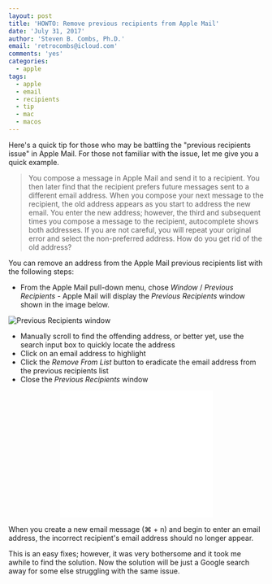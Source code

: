 ```yaml
---
layout: post
title: 'HOWTO: Remove previous recipients from Apple Mail'
date: 'July 31, 2017'
author: 'Steven B. Combs, Ph.D.'
email: 'retrocombs@icloud.com'
comments: 'yes'
categories:
  - apple
tags:
  - apple
  - email
  - recipients
  - tip
  - mac
  - macos
---
```


Here's a quick tip for those who may be battling the "previous recipients issue" in Apple Mail. For those not familiar with the issue, let me give you a quick example.

> You compose a message in Apple Mail and send it to a recipient. You then later find that the recipient prefers future messages sent to a different email address. When you compose your next message to the recipient, the old address appears as you start to address the new email. You enter the new address; however, the third and subsequent times you compose a message to the recipient, autocomplete shows both addresses. If you are not careful, you will repeat your original error and select the non-preferred address. How do you get rid of the old address?

You can remove an address from the Apple Mail previous recipients list with the following steps:

* From the Apple Mail pull-down menu, chose *Window* / *Previous Recipients* - Apple Mail will display the *Previous Recipients* window shown in the image below.

![][image-1]

* Manually scroll to find the offending address, or better yet, use the search input box to quickly locate the address
* Click on an email address to highlight
* Click the *Remove From List* button to eradicate the email address from the previous recipients list
* Close the *Previous Recipients* window

<p><center><iframe src="//rcm-na.amazon-adsystem.com/e/cm?o=1&p=12&l=ur1&category=bkgdgtguide&banner=05T4NNT1QMESCD6RVZR2&f=ifr&linkID=f8848c6e54b4869e3fa0c8ae2b1f756b&t=stevenccom-20&tracking_id=stevenccom-20" width="300" height="250" scrolling="no" border="0" marginwidth="0" style="border:none;" frameborder="0"></iframe></center></p>

When you create a new email message (⌘ + n) and begin to enter an email address, the incorrect recipient's email address should no longer appear.

This is an easy fixes; however, it was very bothersome and it took me awhile to find the solution. Now the solution will be just a Google search away for some else struggling with the same issue.

[image-1]:	/images/posts/2017-07-31-apple-mail-previous-recipients.png "Previous Recipients window"
